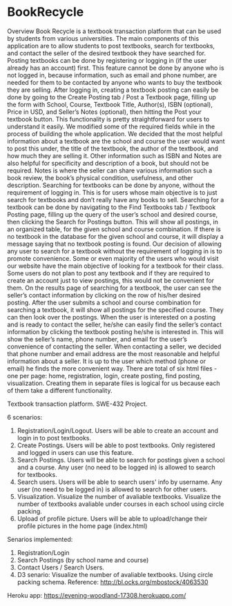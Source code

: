 # BookRecycle
Overview
Book Recycle is a textbook transaction platform that can be used by students from various universities. The main components of this application are to allow students to post textbooks, search for textbooks, and contact the seller of the desired textbook they have searched for.
Posting textbooks can be done by registering or logging in (if the user already has an account) first. This feature cannot be done by anyone who is not logged in, because information, such as email and phone number, are needed for them to be contacted by anyone who wants to buy the textbook they are selling. After logging in, creating a textbook posting can easily be done by going to the Create Posting tab / Post a Textbook page, filling up the form with School, Course, Textbook Title, Author(s), ISBN (optional), Price in USD, and Seller’s Notes (optional), then hitting the Post your textbook button. This functionality is pretty straightforward for users to understand it easily. We modified some of the required fields while in the process of building the whole application. We decided that the most helpful information about a textbook are the school and course the user would want to post this under, the title of the textbook, the author of the textbook, and how much they are selling it. Other information such as ISBN and Notes are also helpful for specificity and description of a book, but should not be required. Notes is where the seller can share various information such a book review, the book’s physical condition, usefulness, and other description. 
Searching for textbooks can be done by anyone, without the requirement of logging in. This is for users whose main objective is to just search for textbooks and don’t really have any books to sell. Searching for a textbook can be done by navigating to the Find Textbooks tab / Textbook Posting page, filling up the query of the user’s school and desired course, then clicking the Search for Postings button. This will show all postings, in an organized table, for the given school and course combination. If there is no textbook in the database for the given school and course, it will display a message saying that no textbook posting is found. Our decision of allowing any user to search for a textbook without the requirement of logging in is to promote convenience. Some or even majority of the users who would visit our website have the main objective of looking for a textbook for their class. Some users do not plan to post any textbook and if they are required to create an account just to view postings, this would not be convenient for them.
On the results page of searching for a textbook, the user can see the seller’s contact information by clicking on the row of his/her desired posting. After the user submits a school and course combination for searching a textbook, it will show all postings for the specified course. They can then look over the postings. When the user is interested on a posting and is ready to contact the seller, he/she can easily find the seller’s contact information by clicking the textbook posting he/she is interested in. This will show the seller’s name, phone number, and email for the user’s convenience of contacting the seller. When contacting a seller, we decided that phone number and email address are the most reasonable and helpful information about a seller. It is up to the user which method (phone or email) he finds the more convenient way.
There are total of six html files - one per page: home, registration, login, create posting, find posting, visualization. Creating them in separate files is logical for us because each of them take a different functionality.

Textbook transaction platform. SWE-432 Project. 

6 scenarios:
1. Registration/Login/Logout. Users will be able to create an account and login in to post textbooks.
2. Create Postings. Users will be able to post textbooks. Only registered and logged in users can use this feature.
3. Search Postings. Users will be able to search for postings given a school and a course. Any user (no need to be logged in) is allowed to search for textbooks. 
4. Search users. Users will be able to search users' info by username. Any user (no need to be logged in) is allowed to search for other users.
5. Visualization. Visualize the number of avaliable textbooks. Visualize the number of textbooks avaliable under courses in each school using circle packing.
6. Upload of profile picture. Users will be able to upload/change their profile pictures in the home page (index.html)


Senarios implemented:
1. Registration/Login
2. Search Postings (by school name and course)
3. Contact Users / Search Users. 
4. D3 senario: Visualize the number of avaliable textbooks. Using circle packing schema. Reference: http://bl.ocks.org/mbostock/4063530


Heroku app: https://evening-woodland-17308.herokuapp.com/